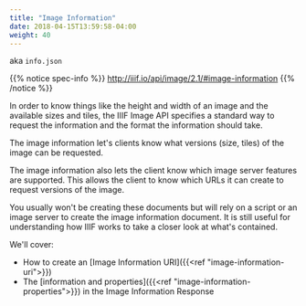 ```yaml
---
title: "Image Information"
date: 2018-04-15T13:59:58-04:00
weight: 40
---
```


<!-- #todo:60 aka info.json -->
aka `info.json`

{{% notice spec-info %}}
http://iiif.io/api/image/2.1/#image-information
{{% /notice %}}

In order to know things like the height and width of an image and the available sizes and tiles, the IIIF Image API specifies a standard way to request the information and the format the information should take.

The image information let's clients know what versions (size, tiles) of the image can be requested.

The image information also lets the client know which image server features are supported. This allows the client to know which URLs it can create to request versions of the image.

You usually won't be creating these documents but will rely on a script or an image server to create the image information document. It is still useful for understanding how IIIF works to take a closer look at what's contained.

We'll cover:

- How to create an [Image Information URI]({{<ref "image-information-uri">}})
- The [information and properties]({{<ref "image-information-properties">}}) in the Image Information Response
